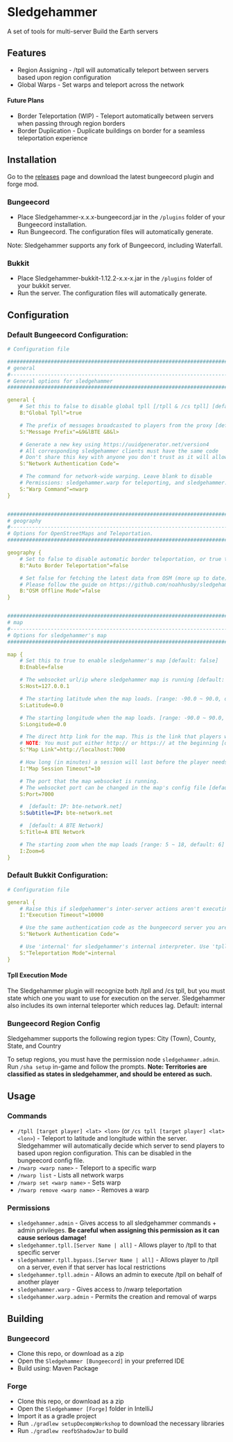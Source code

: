 # Sledgehammer
A set of tools for multi-server Build the Earth servers

## Features
* Region Assigning - /tpll will automatically teleport between servers based upon region configuration
* Global Warps - Set warps and teleport across the network

#### Future Plans
* Border Teleportation (WIP) - Teleport automatically between servers when passing through region borders
* Border Duplication - Duplicate buildings on border for a seamless teleportation experience

## Installation
Go to the [releases](https://github.com/noahhusby/Sledgehammer/releases) page and download the latest bungeecord plugin and forge mod.

### Bungeecord
* Place Sledgehammer-x.x.x-bungeecord.jar in the `/plugins` folder of your Bungeecord installation.
* Run Bungeecord. The configuration files will automatically generate.

Note: Sledgehammer supports any fork of Bungeecord, including Waterfall.

### Bukkit
* Place Sledgehammer-bukkit-1.12.2-x.x-x.jar in the `/plugins` folder of your bukkit server.
* Run the server. The configuration files will automatically generate.

## Configuration

### Default Bungeecord Configuration:
```yaml
# Configuration file

##########################################################################################################
# general
#--------------------------------------------------------------------------------------------------------#
# General options for sledgehammer
##########################################################################################################

general {
    # Set this to false to disable global tpll [/tpll & /cs tpll] [default: true]
    B:"Global Tpll"=true

    # The prefix of messages broadcasted to players from the proxy [default: &9&lBTE &8&l> ]
    S:"Message Prefix"=&9&lBTE &8&l> 

    # Generate a new key using https://uuidgenerator.net/version4
    # All corresponding sledgehammer clients must have the same code
    # Don't share this key with anyone you don't trust as it will allow anybody to run any command on connected servers. [default: ]
    S:"Network Authentication Code"=

    # The command for network-wide warping. Leave blank to disable
    # Permissions: sledgehammer.warp for teleporting, and sledgehammer.warp.admin for setting warps. [default: nwarp]
    S:"Warp Command"=nwarp
}


##########################################################################################################
# geography
#--------------------------------------------------------------------------------------------------------#
# Options for OpenStreetMaps and Teleportation.
##########################################################################################################

geography {
    # Set to false to disable automatic border teleportation, or true to enable it. (Note: OSM Offline Mode must be set to true for this to be enabled. [default: false]
    B:"Auto Border Teleportation"=false

    # Set false for fetching the latest data from OSM (more up to date), or true for using a downloaded database.
    # Please follow the guide on https://github.com/noahhusby/sledgehammer about downloading and configuring the offline database. [default: false]
    B:"OSM Offline Mode"=false
}


##########################################################################################################
# map
#--------------------------------------------------------------------------------------------------------#
# Options for sledgehammer's map
##########################################################################################################

map {
    # Set this to true to enable sledgehammer's map [default: false]
    B:Enable=false

    # The websocket url/ip where sledgehammer map is running [default: 127.0.0.1]
    S:Host=127.0.0.1

    # The starting latitude when the map loads. [range: -90.0 ~ 90.0, default: 0.0]
    S:Latitude=0.0

    # The starting longitude when the map loads. [range: -90.0 ~ 90.0, default: 0.0]
    S:Longitude=0.0

    # The direct http link for the map. This is the link that players will interact with.
    # NOTE: You must put either http:// or https:// at the beginning [default: http://map.bte-network.net]
    S:"Map Link"=http://localhost:7000

    # How long (in minutes) a session will last before the player needs to invoke the map command again. [range: 5 ~ 60, default: 10]
    I:"Map Session Timeout"=10

    # The port that the map websocket is running.
    # The websocket port can be changed in the map's config file [default: 7000]
    S:Port=7000

    #  [default: IP: bte-network.net]
    S:Subtitle=IP: bte-network.net

    #  [default: A BTE Network]
    S:Title=A BTE Network

    # The starting zoom when the map loads [range: 5 ~ 18, default: 6]
    I:Zoom=6
}
```

### Default Bukkit Configuration:
```yaml
# Configuration file

general {
    # Raise this if sledgehammer's inter-server actions aren't executing. Default: 10000 (10 seconds) [range: 2000 ~ 30000, default: 10000]
    I:"Execution Timeout"=10000

    # Use the same authentication code as the bungeecord server you are connecting to [default: ]
    S:"Network Authentication Code"=

    # Use 'internal' for sledgehammer's internal interpreter. Use 'tpll' for terra121's interpreter, or 'cs' for BTE Tool's interpreter. [default: internal]
    S:"Teleportation Mode"=internal
}
```
#### Tpll Execution Mode
The Sledgehammer plugin will recognize both /tpll and /cs tpll, but you must state which one you want to use for execution on the server. Sledgehammer also includes its own internal teleporter which reduces lag.
Default: internal

### Bungeecord Region Config
Sledgehammer supports the following region types: City (Town), County, State, and Country

To setup regions, you must have the permission node `sledgehammer.admin`. Run `/sha setup` in-game and follow the prompts. **Note: Territories are classified as states in sledgehammer, and should be entered as such.**

## Usage
### Commands
* `/tpll [target player] <lat> <lon>` (or `/cs tpll [target player] <lat> <lon>`) - Teleport to latitude and longitude within the server. Sledgehammer will automatically decide which server to send players to based upon region configuration. This can be disabled in the bungeecord config file.
* `/nwarp <warp name>` - Teleport to a specific warp
* `/nwarp list` - Lists all network warps
* `/nwarp set <warp name>` - Sets warp
* `/nwarp remove <warp name>` - Removes a warp

### Permissions
* `sledgehammer.admin` - Gives access to all sledgehammer commands + admin privileges. **Be careful when assigning this permission as it can cause serious damage!**
* `sledgehammer.tpll.[Server Name | all]` - Allows player to /tpll to that specific server
* `sledgehammer.tpll.bypass.[Server Name | all]` - Allows player to /tpll on a server, even if that server has local restrictions
* `sledgehammer.tpll.admin` - Allows an admin to execute /tpll on behalf of another player
* `sledgehammer.warp` - Gives access to /nwarp teleportation
* `sledgehammer.warp.admin` - Permits the creation and removal of warps

## Building
### Bungeecord
* Clone this repo, or download as a zip
* Open the `Sledgehammer [Bungeecord]` in your preferred IDE
* Build using: Maven Package

### Forge
* Clone this repo, or download as a zip
* Open the `Sledgehammer [Forge]` folder in IntelliJ
* Import it as a gradle project
* Run `./gradlew setupDecompWorkshop` to download the necessary libraries
* Run `./gradlew reofbShadowJar` to build
